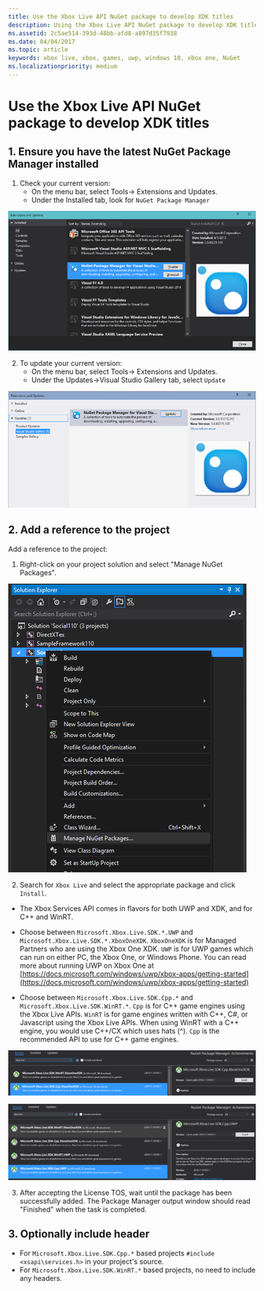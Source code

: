 ```yaml
---
title: Use the Xbox Live API NuGet package to develop XDK titles
description: Using the Xbox Live API NuGet package to develop XDK titles.
ms.assetid: 2c5ae514-393d-48bb-afd8-a897d35f7938
ms.date: 04/04/2017
ms.topic: article
keywords: xbox live, xbox, games, uwp, windows 10, xbox one, NuGet
ms.localizationpriority: medium
---
```


# Use the Xbox Live API NuGet package to develop XDK titles


## 1. Ensure you have the latest NuGet Package Manager installed

1.	Check your current version:
	- On the menu bar, select Tools-> Extensions and Updates.
	- Under the Installed tab,  look for `NuGet Package Manager`

![Nuget Package Manager for Visual Studio screenshot under Extensions and Updates in Visual Studio](live-use-xbl-nuget-for-xdk-images/nuget_uwp_install_1.png)

2.	To update your current version:
	- On the menu bar, select Tools-> Extensions and Updates.
	- Under the Updates->Visual Studio Gallery tab, select `Update`

![NugetPackge for Visual Studio Update screenshot](live-use-xbl-nuget-for-xdk-images/nuget_uwp_install_2.png)


## 2. Add a reference to the project

Add a reference to the project:

1.	Right-click on your project solution and select "Manage NuGet Packages".

![Manage NuGet Packages in Solution Explorer menu screenshot](live-use-xbl-nuget-for-xdk-images/nuget_xbox_install_4.png)

2.	Search for `Xbox Live` and select the appropriate package and click `Install`.

  - The Xbox Services API comes in flavors for both UWP and XDK, and for C++ and WinRT.  

  - Choose between `Microsoft.Xbox.Live.SDK.*.UWP` and `Microsoft.Xbox.Live.SDK.*.XboxOneXDK`.  `XboxOneXDK` is for Managed Partners who are using the Xbox One XDK.  `UWP` is for UWP games which can run on either PC, the Xbox One, or Windows Phone.  You can read more about running UWP on Xbox One at [https://docs.microsoft.com/windows/uwp/xbox-apps/getting-started](https://docs.microsoft.com/windows/uwp/xbox-apps/getting-started)

  - Choose between `Microsoft.Xbox.Live.SDK.Cpp.*` and `Microsoft.Xbox.Live.SDK.WinRT.*`. `Cpp` is for C++ game engines using the Xbox Live APIs.  `WinRT` is for game engines written with C++, C#, or Javascript using the Xbox Live APIs.  When using WinRT with a C++ engine, you would use C++/CX which uses hats (^).  `Cpp` is the recommended API to use for C++ game engines.

![Xbox Live SDK NuGet Packages for XDK screenshot](live-use-xbl-nuget-for-xdk-images/nuget_xbox_install_5.png)

![Xbox Live SDK NuGet Packages for UWP screenshot](live-use-xbl-nuget-for-xdk-images/nuget_uwp_install_7.png)

3. After accepting the License TOS, wait until the package has been successfully added.  The Package Manager output window should read "Finished" when the task is completed.


## 3. Optionally include header

* For `Microsoft.Xbox.Live.SDK.Cpp.*` based projects `#include <xsapi\services.h>` in your project's source.
* For `Microsoft.Xbox.Live.SDK.WinRT.*` based projects, no need to include any headers.
